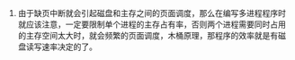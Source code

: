 1. 由于缺页中断就会引起磁盘和主存之间的页面调度，那么在编写多进程程序时就应该注意，一定要限制单个进程的主存占有率，否则两个进程需要同时占用的主存空间太大时，就会频繁的页面调度，木桶原理，那程序的效率就是有磁盘读写速率决定的了。
